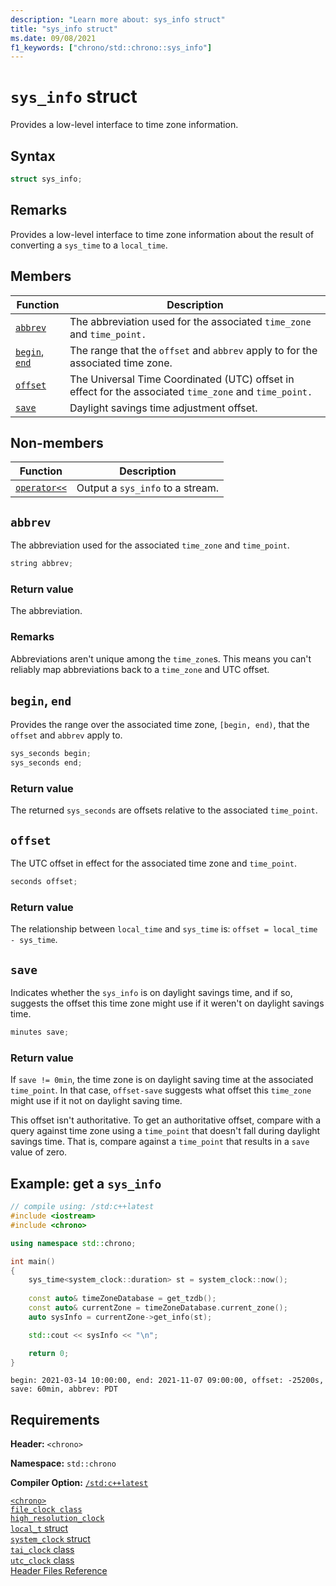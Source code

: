 ```yaml
---
description: "Learn more about: sys_info struct"
title: "sys_info struct"
ms.date: 09/08/2021
f1_keywords: ["chrono/std::chrono::sys_info"]
---
```

# `sys_info` struct

Provides a low-level interface to time zone information.

## Syntax

```cpp
struct sys_info;
```

## Remarks

Provides a low-level interface to time zone information about the result of converting a `sys_time` to a `local_time`.

## Members

|Function|Description|
|---------|-------------|
|[`abbrev`](#abbrev)|The abbreviation used for the associated `time_zone` and `time_point.`|
|[`begin`, `end`](#beginend)|The range that the `offset` and `abbrev` apply to for the associated time zone.|
|[`offset`](#offset)|The Universal Time Coordinated (UTC) offset in effect for the associated `time_zone` and `time_point.`|
|[`save`](#save)|Daylight savings time adjustment offset.|

## Non-members

|Function|Description|
|---------|-------------|
| [`operator<<`](chrono-operators.md#op_left_shift) | Output a `sys_info` to a stream. |

## <a name="abbrev"></a> `abbrev`

The abbreviation used for the associated `time_zone` and `time_point`.

```cpp
string abbrev;
```

### Return value

The abbreviation.

### Remarks

Abbreviations aren't unique among the `time_zone`s. This means you can't reliably map abbreviations back to a `time_zone` and UTC offset.

## <a name="beginend"></a> `begin`, `end`

Provides the range over the associated time zone, `[begin, end)`, that the `offset` and `abbrev` apply to.

```cpp
sys_seconds begin;
sys_seconds end;
```

### Return value

The returned `sys_seconds` are offsets relative to the associated `time_point`.

## <a name="offset"></a> `offset`

The UTC offset in effect for the associated time zone and `time_point`.

```cpp
seconds offset;
```

### Return value

The relationship between `local_time` and `sys_time` is: `offset = local_time - sys_time`.

## <a name="save"></a> `save`

Indicates whether the `sys_info` is on daylight savings time, and if so, suggests the offset this time zone might use if it weren't on daylight savings time.

```cpp
minutes save;
```

### Return value

If `save != 0min`, the time zone is on daylight saving time at the associated `time_point`. In that case, `offset-save` suggests what offset this `time_zone` might use if it not on daylight saving time.

This offset isn't authoritative. To get an authoritative offset, compare with a query against time zone using a `time_point` that doesn't fall during daylight savings time. That is, compare against a `time_point` that results in a `save` value of zero.

## Example: get a `sys_info`

```cpp
// compile using: /std:c++latest
#include <iostream>
#include <chrono>

using namespace std::chrono;

int main()
{
    sys_time<system_clock::duration> st = system_clock::now();
    
    const auto& timeZoneDatabase = get_tzdb();
    const auto& currentZone = timeZoneDatabase.current_zone();
    auto sysInfo = currentZone->get_info(st);

    std::cout << sysInfo << "\n";

    return 0;
}
```

```output
begin: 2021-03-14 10:00:00, end: 2021-11-07 09:00:00, offset: -25200s, save: 60min, abbrev: PDT
```

## Requirements

**Header:** `<chrono>`

**Namespace:** `std::chrono`

**Compiler Option:** [`/std:c++latest`](../build/reference/std-specify-language-standard-version.md)

[`<chrono>`](chrono.md)\
[`file_clock class`](file-clock-class.md)\
[`high_resolution_clock`](high-resolution-clock-struct.md)\
[`local_t` struct](local_t.md)\
[`system_clock` struct](system-clock-structure.md)\
[`tai_clock` class](tai-clock-class.md)\
[`utc_clock` class](utc-clock-class.md)\
[Header Files Reference](cpp-standard-library-header-files.md)